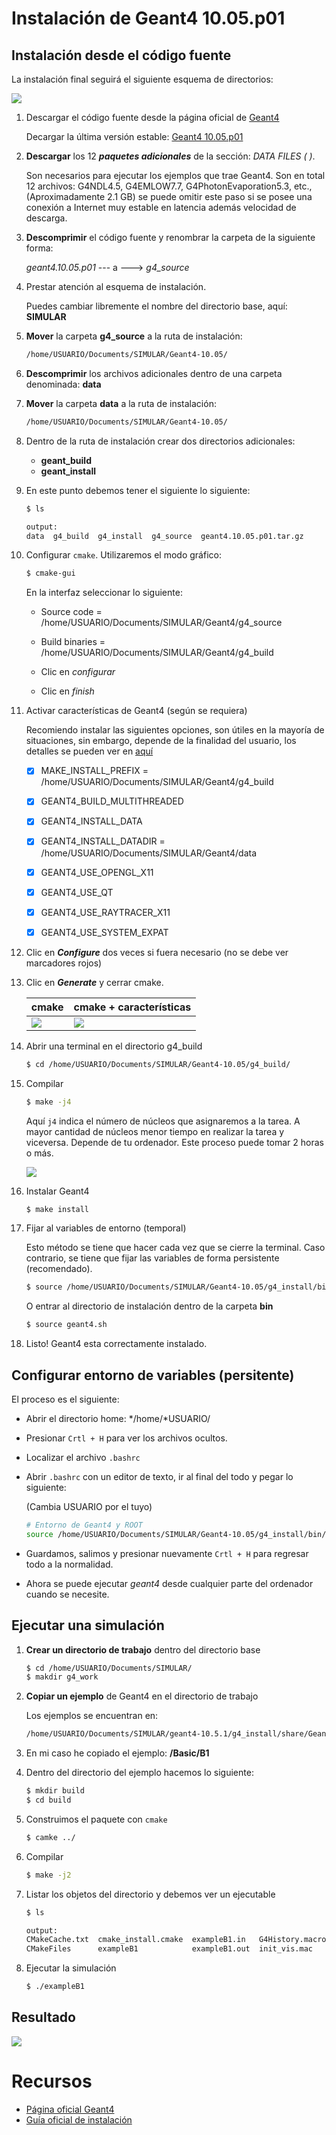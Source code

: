 # Instalación de Geant4 10.05.p01

## Instalación desde el código fuente

La instalación final seguirá el siguiente esquema de directorios:

![](images/dir_geant4.png)



1. Descargar el código fuente desde la página oficial de [Geant4](http://geant4.web.cern.ch/)

   Decargar la última versión estable: [Geant4 10.05.p01](http://geant4.web.cern.ch/support/download)

2. **Descargar** los 12 ***paquetes adicionales*** de la sección: *DATA FILES ( )*.

   Son necesarios para ejecutar los ejemplos que trae Geant4.  Son en total 12 archivos: G4NDL4.5, G4EMLOW7.7, G4PhotonEvaporation5.3, etc., (Aproximadamente 2.1 GB) se puede omitir este paso si se posee una conexión a Internet muy estable en latencia además velocidad de descarga.

3. **Descomprimir** el código fuente y renombrar la carpeta de la siguiente forma:

   *geant4.10.05.p01* --- a ---> *g4_source*

4. Prestar atención al esquema de instalación.

   Puedes cambiar libremente el nombre del directorio base, aquí: **SIMULAR**

5. **Mover** la carpeta **g4_source** a la ruta de instalación: 

   ```bash
   /home/USUARIO/Documents/SIMULAR/Geant4-10.05/
   ```

6. **Descomprimir** los archivos adicionales dentro de una carpeta denominada: **data**

7. **Mover** la carpeta **data** a la ruta de instalación:

   ```bash
   /home/USUARIO/Documents/SIMULAR/Geant4-10.05/
   ```

8. Dentro de la ruta de instalación crear dos directorios adicionales:

   * **geant_build**
   * **geant_install**

9. En este punto debemos tener el siguiente lo siguiente:

   ```bash
   $ ls
   ```

   ```bash
   output:
   data  g4_build  g4_install  g4_source  geant4.10.05.p01.tar.gz
   ```

10. Configurar `cmake`. Utilizaremos el modo gráfico:

    ```bash
    $ cmake-gui
    ```

    En la interfaz seleccionar lo siguiente:

    * Source code  = /home/USUARIO/Documents/SIMULAR/Geant4/g4_source

    * Build binaries  = /home/USUARIO/Documents/SIMULAR/Geant4/g4_build

    * Clic en *configurar*

    * Clic en *finish*

      

11. Activar características de Geant4 (según se requiera)

    Recomiendo instalar las siguientes opciones, son útiles en la mayoría de situaciones, sin embargo, depende de la finalidad del usuario, los detalles se pueden ver en [aquí](http://geant4-userdoc.web.cern.ch/geant4-userdoc/UsersGuides/InstallationGuide/html/installguide.html)

    - [x] MAKE_INSTALL_PREFIX =  /home/USUARIO/Documents/SIMULAR/Geant4/g4_build
    - [x] GEANT4_BUILD_MULTITHREADED
    - [x] GEANT4_INSTALL_DATA
    - [x] GEANT4_INSTALL_DATADIR = /home/USUARIO/Documents/SIMULAR/Geant4/data
    - [x] GEANT4_USE_OPENGL_X11
    - [x] GEANT4_USE_QT
    - [x] GEANT4_USE_RAYTRACER_X11
    - [x] GEANT4_USE_SYSTEM_EXPAT

    

12. Clic en ***Configure*** dos veces si fuera necesario (no se debe ver marcadores rojos)

13. Clic en ***Generate*** y cerrar cmake.

    | cmake                   | cmake + características |
    | ----------------------- | ----------------------- |
    | ![](images/cmake01.png) | ![](images/cmake02.png) |

14. Abrir una terminal en el directorio g4_build

    ```bash
    $ cd /home/USUARIO/Documents/SIMULAR/Geant4-10.05/g4_build/
    ```

15. Compilar

    ```bash
    $ make -j4
    ```

    Aquí `j4` indica el número de núcleos que asignaremos a la tarea. A mayor cantidad de núcleos menor tiempo en realizar la tarea y viceversa. Depende de tu ordenador. Este proceso puede tomar 2 horas o más.

    ![](images/compile_g4.png)

    

16. Instalar Geant4

    ```bash
    $ make install
    ```

17. Fijar al variables de entorno (temporal)

    Esto método se tiene que hacer cada vez que se cierre la terminal. Caso contrario, se tiene que fijar las variables de forma persistente (recomendado).

    ```bash
    $ source /home/USUARIO/Documents/SIMULAR/Geant4-10.05/g4_install/bin/geant4.sh
    ```

    O entrar al directorio de instalación dentro de la carpeta **bin**

    ```bash
    $ source geant4.sh
    ```

18. Listo! Geant4 esta correctamente instalado.



## Configurar entorno de variables (persitente)

El proceso es el siguiente:

- Abrir el directorio home: */home/*USUARIO/

- Presionar `Crtl + H` para ver los archivos ocultos.

- Localizar el archivo `.bashrc`

- Abrir `.bashrc` con un editor de texto, ir al final del todo y pegar lo siguiente:

  (Cambia USUARIO por el tuyo)

  ```bash
  # Entorno de Geant4 y ROOT
  source /home/USUARIO/Documents/SIMULAR/Geant4-10.05/g4_install/bin/geant4.sh
  ```

- Guardamos, salimos y presionar nuevamente `Crtl + H` para regresar todo a la normalidad.

- Ahora se puede ejecutar *geant4* desde cualquier parte del ordenador cuando se necesite.



## Ejecutar una simulación

1. **Crear un directorio de trabajo** dentro del directorio base

   ```bash
   $ cd /home/USUARIO/Documents/SIMULAR/
   $ makdir g4_work
   ```

2. **Copiar un ejemplo** de Geant4 en el directorio de trabajo

   Los ejemplos se encuentran en: 

   ```bash
   /home/USUARIO/Documents/SIMULAR/geant4-10.5.1/g4_install/share/Geant4-10.5.1/examples/
   ```

3. En mi caso he copiado el ejemplo: **/Basic/B1**

4. Dentro del directorio del ejemplo hacemos lo siguiente:

   ```bash
   $ mkdir build
   $ cd build
   ```

5. Construimos el paquete con `cmake`

   ```bash
   $ camke ../
   ```

6. Compilar

   ```bash
   $ make -j2
   ```

7. Listar los objetos del directorio y debemos ver un ejecutable

   ```bash
   $ ls
   ```

   ```bash
   output:
   CMakeCache.txt  cmake_install.cmake  exampleB1.in   G4History.macro  Makefile run2.mac
   CMakeFiles      exampleB1            exampleB1.out  init_vis.mac     run1.mac  vis.mac
   ```

8. Ejecutar la simulación

   ```bash
   $ ./exampleB1
   ```

   

## Resultado

![](../src/simular_b1.png)



# Recursos

* [Página oficial Geant4](http://geant4.web.cern.ch/)
* [Guía oficial de instalación](https://indico.cern.ch/event/679723/contributions/2792554/attachments/1559217/2453759/Geant4InstallationGuide.pdf)